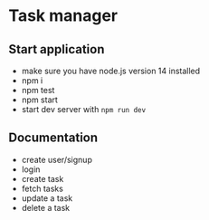 # Task manager

## Start application
- make sure you have node.js version 14 installed
- npm i
- npm test
- npm start
- start dev server with `npm run dev`

## Documentation
- create user/signup
- login
- create task
- fetch tasks
- update a task
- delete a task